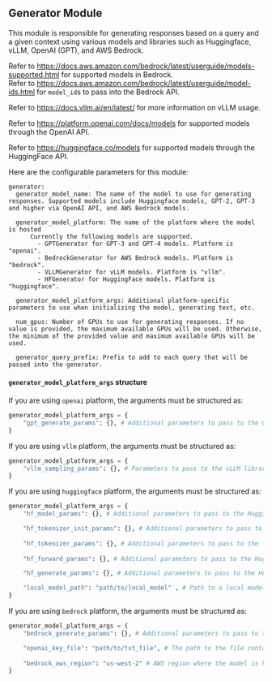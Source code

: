## Generator Module

This module is responsible for generating responses based on a query and a given context using various models and libraries such as Huggingface, vLLM,  OpenAI (GPT), and AWS Bedrock.

Refer to https://docs.aws.amazon.com/bedrock/latest/userguide/models-supported.html for supported models in Bedrock.\
Refer to https://docs.aws.amazon.com/bedrock/latest/userguide/model-ids.html for `model_id`s to pass into the Bedrock API.

Refer to https://docs.vllm.ai/en/latest/ for more information on vLLM usage.

Refer to https://platform.openai.com/docs/models for supported models through the OpenAI API. 

Refer to https://huggingface.co/models for supported models through the HuggingFace API. 

Here are the configurable parameters for this module:

```
generator:
  generator_model_name: The name of the model to use for generating responses. Supported models include Huggingface models, GPT-2, GPT-3 and higher via OpenAI API, and AWS Bedrock models.

  generator_model_platform: The name of the platform where the model is hosted
      Currently the following models are supported.
        - GPTGenerator for GPT-3 and GPT-4 models. Platform is "openai".
        - BedrockGenerator for AWS Bedrock models. Platform is "bedrock".
        - VLLMGenerator for vLLM models. Platform is "vllm".
        - HFGenerator for HuggingFace models. Platform is "huggingface".

  generator_model_platform_args: Additional platform-specific parameters to use when initializing the model, generating text, etc.
  
  num_gpus: Number of GPUs to use for generating responses. If no value is provided, the maximum available GPUs will be used. Otherwise, the minimum of the provided value and maximum available GPUs will be used.

  generator_query_prefix: Prefix to add to each query that will be passed into the generator.
```

#### `generator_model_platform_args` structure
If you are using `openai` platform, the arguments must be structured as:
  ```python
  generator_model_platform_args = {
      "gpt_generate_params": {}, # Additional parameters to pass to the OpenAI GPT model's `create` method.
  }
  ```

If you are using `vllm` platform, the arguments must be structured as:
  ```python
  generator_model_platform_args = {
      "vllm_sampling_params": {}, # Parameters to pass to the vLLM library's `SamplingParams` method.
  }
  ```

  If you are using `huggingface` platform, the arguments must be structured as:
  ```python
  generator_model_platform_args = {
      "hf_model_params": {}, # Additional parameters to pass to the Huggingface model's `from_pretrained` initializer method.
  
      "hf_tokenizer_init_params": {}, # Additional parameters to pass to the Huggingface tokenizer's `from_pretrained` initializer method.
      
      "hf_tokenizer_params": {}, # Additional parameters to pass to the `tokenizer` method for the Huggingface model.
      
      "hf_forward_params": {}, # Additional parameters to pass to the Huggingface model's `forward` method.

      "hf_generate_params": {}, # Additional parameters to pass to the Huggingface model's `generate` method.

      "local_model_path": "path/to/local_model" , # Path to a local model to use for generation.
  }
  ```

  If you are using `bedrock` platform, the arguments must be structured as:
  ```python
  generator_model_platform_args = {
      "bedrock_generate_params": {}, # Additional parameters to pass to the AWS Bedrock generate API method.

      "openai_key_file": "path/to/txt_file", # The path to the file containing the OpenAI API key.
      
      "bedrock_aws_region": "us-west-2" # AWS region where the model is hosted on Bedrock.
  }
  ```
